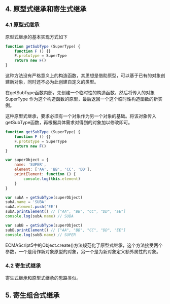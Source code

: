 ## 4.  原型式继承和寄生式继承

### 4.1 原型式继承

原型式继承的基本实现方式如下

```javascript
function getSubType (SuperType) {
    function F () {}
    F.prototype = SuperType
    return new F()
}
```

这种方法没有严格意义上的构造函数，其思想是借助原型，可以基于已有的对象创建新对象，同时还不必为此创建自定义的类型。

在getSubType函数内部，先创建一个临时性的构造函数，然后将传入的对象 SuperType 作为这个构造函数的原型，最后返回一个这个临时性构造函数的新实例。

这种原型式继承，要求必须有一个对象作为另一个对象的基础。将该对象传入getSubType函数，再根据具体需求对得到的对象加以修改即可。

```javascript
function getSubType (SuperType) {
    function F () {}
    F.prototype = SuperType
    return new F()
}

var superObject = {
    name: 'SUPER',
    element: ['AA', 'BB', 'CC', 'DD'],
    printElement: function () {
        console.log(this.element)
    }
}

var subA = getSubType(superObject)
subA.name = 'SUBA'
subA.element.push('EE')
subA.printElement() // ["AA", "BB", "CC", "DD", "EE"]
console.log(subA.name) // SUBA

var subB = getSubType(superObject)
subB.printElement() // ["AA", "BB", "CC", "DD", "EE"]
console.log(subB.name) // SUPER
```

ECMAScript5中的Object.create()方法规范化了原型式继承，这个方法接受两个参数，一个是用作新对象原型的对象，另一个是为新对象定义额外属性的对象。

### 4.2 寄生式继承

寄生式继承和原型式继承的思路类似。





## 5. 寄生组合式继承





